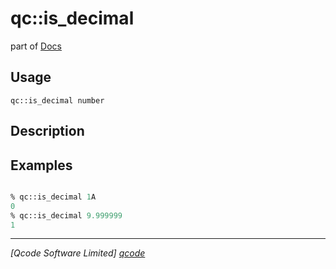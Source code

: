 qc::is_decimal
==============

part of [Docs](.)

Usage
-----
`qc::is_decimal number`

Description
-----------


Examples
--------
```tcl

% qc::is_decimal 1A
0
% qc::is_decimal 9.999999
1
```

----------------------------------
*[Qcode Software Limited] [qcode]*

[qcode]: http://www.qcode.co.uk "Qcode Software"
